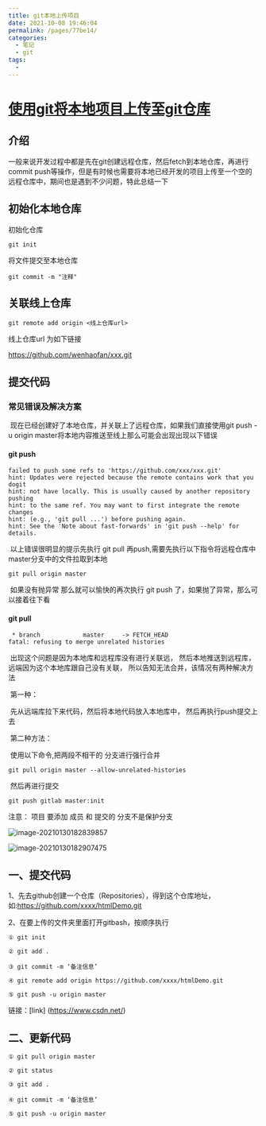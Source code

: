 ```yaml
---
title: git本地上传项目
date: 2021-10-08 19:46:04
permalink: /pages/77be14/
categories:
  - 笔记
  - git
tags:
  - 
---
```

# [使用git将本地项目上传至git仓库](https://www.cnblogs.com/fanwenhao/p/10841133.html)




## 介绍

一般来说开发过程中都是先在git创建远程仓库，然后fetch到本地仓库，再进行commit push等操作，但是有时候也需要将本地已经开发的项目上传至一个空的远程仓库中，期间也是遇到不少问题，特此总结一下

## 初始化本地仓库

初始化仓库

```
git init
```

将文件提交至本地仓库

```
git commit -m "注释"
```

## 关联线上仓库

```
git remote add origin <线上仓库url>
```

线上仓库url 为如下链接

https://github.com/wenhaofan/xxx.git

## 提交代码

###   常见错误及解决方案

​        现在已经创建好了本地仓库，并关联上了远程仓库，如果我们直接使用git push -u origin master将本地内容推送至线上那么可能会出现出现以下错误

####     git push

```
failed to push some refs to 'https://github.com/xxx/xxx.git'
hint: Updates were rejected because the remote contains work that you dogit
hint: not have locally. This is usually caused by another repository pushing
hint: to the same ref. You may want to first integrate the remote changes
hint: (e.g., 'git pull ...') before pushing again.
hint: See the 'Note about fast-forwards' in 'git push --help' for details.
```

​    以上错误很明显的提示先执行 git pull 再push,需要先执行以下指令将远程仓库中master分支中的文件拉取到本地

```
git pull origin master
```

​    如果没有抛异常 那么就可以愉快的再次执行 git push 了，如果抛了异常，那么可以接着往下看

####     git pull

```
 * branch            master     -> FETCH_HEAD
fatal: refusing to merge unrelated histories
```

​    出现这个问题是因为本地库和远程库没有进行关联远， 然后本地推送到远程库， 远端因为这个本地库跟自己没有关联， 所以告知无法合并，该情况有两种解决方法

​    第一种：	

​    先从远端库拉下来代码，然后将本地代码放入本地库中， 然后再执行push提交上去 

​    第二种方法：

​    使用以下命令,把两段不相干的 分支进行强行合并

```
git pull origin master --allow-unrelated-histories
```

​    然后再进行提交

```
git push gitlab master:init
```





注意： 项目 要添加 成员 和 提交的 分支不是保护分支

![image-20210130182839857](https://img.ggball.top/image-20210130182839857.png)

![image-20210130182907475](https://img.ggball.top/image-20210130182907475.png)



## 一、提交代码

1、先去github创建一个仓库（Repositories），得到这个仓库地址，如:https://github.com/xxxx/htmlDemo.git

2、在要上传的文件夹里面打开gitbash，按顺序执行

```
① git init

② git add .

③ git commit -m ‘备注信息’

④ git remote add origin https://github.com/xxxx/htmlDemo.git

⑤ git push -u origin master
```

链接：[link] (https://www.csdn.net/)

## 二、更新代码

```
① git pull origin master

② git status

③ git add .

④ git commit -m ‘备注信息’

⑤ git push -u origin master
```



